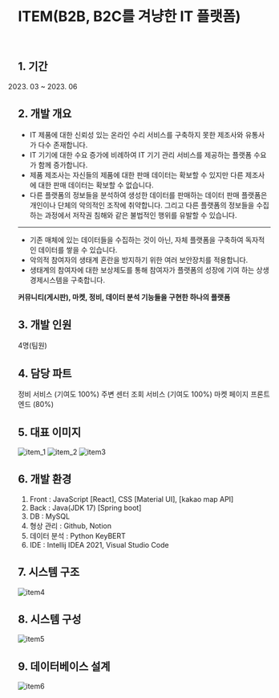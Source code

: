 # ITEM(B2B, B2C를 겨냥한 IT 플랫폼)  
&nbsp;
&nbsp;
&nbsp;
          
      
## 1. 기간
2023. 03 ~ 2023. 06
## 2. 개발 개요
- IT 제품에 대한 신뢰성 있는 온라인 수리 서비스를 구축하지 못한 제조사와 유통사가 다수 존재합니다.
- IT 기기에 대한 수요 증가에 비례하여 IT 기기 관리 서비스를 제공하는 플랫폼 수요가 함께 증가합니다.
- 제품 제조사는 자신들의 제품에 대한 판매 데이터는 확보할 수 있지만 다른 제조사에 대한 판매 데이터는 확보할 수 없습니다.
- 다른 플랫폼의 정보들을 분석하여 생성한 데이터를 판매하는 데이터 판매 플랫폼은 개인이나 단체의 악의적인 조작에 취약합니다. 그리고 다른 플랫폼의 정보들을 수집하는 과정에서 저작권 침해와 같은 불법적인 행위를 유발할 수 있습니다.
---
+ 기존 매체에 있는 데이터들을 수집하는 것이 아닌, 자체 플랫폼을 구축하여 독자적인 데이터를 쌓을 수 있습니다.
+ 악의적 참여자의 생태계 혼란을 방지하기 위한 여러 보안장치를 적용합니다.
+ 생태계의 참여자에 대한 보상제도를 통해 참여자가 플랫폼의 성장에 기여 하는 상생 경제시스템을 구축합니다.

**커뮤니티(게시판), 마켓, 정비, 데이터 분석 기능들을 구현한 하나의 플랫폼**

## 3. 개발 인원
4명(팀원)

## 4. 담당 파트
정비 서비스 (기여도 100%)
주변 센터 조회 서비스 (기여도 100%)
마켓 페이지 프론트엔드 (80%)


## 5. 대표 이미지
![item_1](https://github.com/cjfals9626/ITEM_FRONT/assets/81482706/dc5e5aa9-7aa1-4a29-bddd-3f50e28bebaa)
![item_2](https://github.com/cjfals9626/ITEM_FRONT/assets/81482706/25c9418a-98f5-43f2-b1dc-c1945cb1db6a)
![item3](https://github.com/cjfals9626/ITEM_FRONT/assets/81482706/efe7d2c6-008d-4f28-97ce-b9e6e498fa2c)

## 6. 개발 환경
1. Front : JavaScript [React], CSS [Material UI], [kakao map API]
2. Back : Java(JDK 17) [Spring boot]
3. DB : MySQL
4. 형상 관리 : Github, Notion
5. 데이터 분석 : Python KeyBERT 
6. IDE : Intellij IDEA 2021, Visual Studio Code

## 7. 시스템 구조
![item4](https://github.com/cjfals9626/ITEM_FRONT/assets/81482706/64535292-3b0a-4b20-ae0b-aa89c37ef90a)

## 8. 시스템 구성
![item5](https://github.com/cjfals9626/ITEM_FRONT/assets/81482706/26b27a62-293d-41d1-bf30-cf74e6e8823e)

## 9. 데이터베이스 설계
![item6](https://github.com/cjfals9626/ITEM_FRONT/assets/81482706/2d663231-5340-42bf-b503-3930600116b5)
